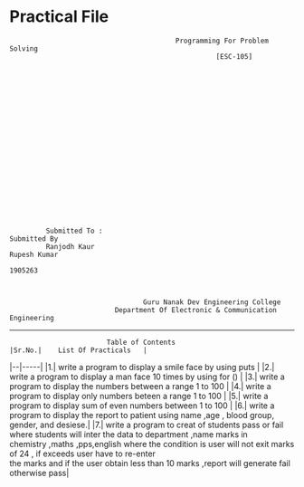 #                                                     Practical File 
                                            
                                             Programming For Problem Solving
                                                       [ESC-105]
                                               
                                               
                                               
                                               
                                               
                                               
                                               
                                               
                                               
                                               
                                               
                                               
                                               
                                                  
                                                  
                                                  
                                                  
                                                  
                                                  
                                                  
                                                  
             Submitted To :                                                                     Submitted By 
             Ranjodh Kaur                                                                       Rupesh Kumar
                                                                                                1905263
                                                                                                            
                                                                                                            
                                                                                                            
                                     Guru Nanak Dev Engineering College 
                              Department Of Electronic & Communication Engineering                                          
 _________________________
                            Table of Contents                                                                             |Sr.No.|    List Of Practicals   |
|--|-----|
|1.| write a program to display a smile face by using puts |
|2.| write a program to display a man face 10 times by using for () | 
|3.| write a program to display the numbers between a range 1 to 100 |
|4.| write a program to display only numbers beteen a range 1 to 100 | 
|5.| write a program to display sum of even numbers between 1 to 100 |
|6.| write a program to display the report to patient using name ,age , blood group, gender, and desiese.|
|7.| write a program to creat of students pass or fail where students will inter the data to department ,name marks in       
         chemistry ,maths ,pps,english where the condition is user will not exit marks of 24 , if exceeds user have to re-enter      
         the marks and if the user obtain less than 10 marks ,report will generate fail otherwise pass|

